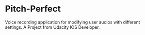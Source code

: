# Pitch-Perfect

Voice recording application for modifying user audios with different settings.
A Project from Udacity IOS Developer.


